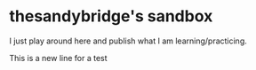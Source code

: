 # thesandybridge's sandbox

I just play around here and publish what I am learning/practicing.

This is a new line for a test

